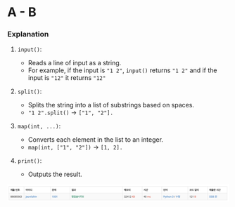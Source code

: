 # A - B

### Explanation

1. ```input()```:
    - Reads a line of input as a string.
    - For example, if the input is ```"1 2"```, ```input()``` returns ```"1 2"``` and if the input is ```"12"``` it returns ```"12"```

2. ```split()```:
    - Splits the string into a list of substrings based on spaces.
    - ```"1 2".split()``` → ```["1", "2"].```

3. ```map(int, ...)```:
    - Converts each element in the list to an integer.
    - ```map(int, ["1", "2"])``` → ```[1, 2].```

4. ```print()```:
    - Outputs the result.

![alt text](image.png)